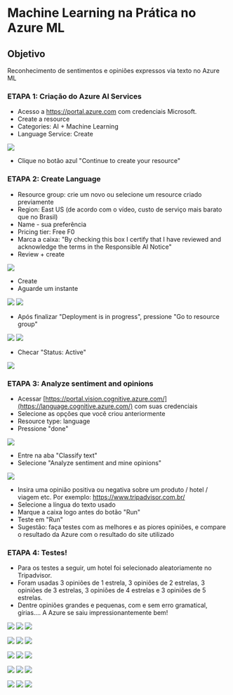 # Machine Learning na Prática no Azure ML

## Objetivo
Reconhecimento de sentimentos e opiniões expressos via texto no Azure ML



### ETAPA 1: Criação do Azure AI Services
- Acesso a https://portal.azure.com com credenciais Microsoft.
- Create a resource
- Categories: AI + Machine Learning
- Language Service: Create

![](https://github.com/rafalealsilva/DIO-Microsoft-Azure-AI-Fundamentals/blob/afc253b931e29f6930055924810b484ccab6cb4c/lab_03%20language%20studio/misc/Screenshot_1.jpg)

- Clique no botão azul "Continue to create your resource"



### ETAPA 2: Create Language

- Resource group: crie um novo ou selecione um resource criado previamente
- Region: East US (de acordo com o vídeo, custo de serviço mais barato que no Brasil)
- Name - sua preferência
- Pricing tier: Free F0
- Marca a caixa: "By checking this box I certify that I have reviewed and acknowledge the terms in the Responsible AI Notice"
- Review + create

![](https://github.com/rafalealsilva/DIO-Microsoft-Azure-AI-Fundamentals/blob/2cc9d080db6eeddd7fdcd1b28ae427ab0d215f87/lab_03%20language%20studio/misc/Screenshot_2.jpg)

- Create
- Aguarde um instante

![](https://github.com/rafalealsilva/DIO-Microsoft-Azure-AI-Fundamentals/blob/2cc9d080db6eeddd7fdcd1b28ae427ab0d215f87/lab_03%20language%20studio/misc/Screenshot_3.jpg)
![](https://github.com/rafalealsilva/DIO-Microsoft-Azure-AI-Fundamentals/blob/2cc9d080db6eeddd7fdcd1b28ae427ab0d215f87/lab_03%20language%20studio/misc/Screenshot_4.jpg)

- Após finalizar "Deployment is in progress", pressione "Go to resource group"

![](https://github.com/rafalealsilva/DIO-Microsoft-Azure-AI-Fundamentals/blob/2cc9d080db6eeddd7fdcd1b28ae427ab0d215f87/lab_03%20language%20studio/misc/Screenshot_5.jpg)
![](https://github.com/rafalealsilva/DIO-Microsoft-Azure-AI-Fundamentals/blob/2cc9d080db6eeddd7fdcd1b28ae427ab0d215f87/lab_03%20language%20studio/misc/Screenshot_6.jpg)

- Checar "Status: Active"

![](https://github.com/rafalealsilva/DIO-Microsoft-Azure-AI-Fundamentals/blob/401adf2241b2816b2c9d502224bc38774ed393e0/lab_03%20language%20studio/misc/Screenshot_7.jpg)



### ETAPA 3: Analyze sentiment and opinions

- Acessar [https://portal.vision.cognitive.azure.com/](https://language.cognitive.azure.com/) com suas credenciais
- Selecione as opções que você criou anteriormente
- Resource type: language
- Pressione "done"

![](https://github.com/rafalealsilva/DIO-Microsoft-Azure-AI-Fundamentals/blob/9d8c2274dff9e369bc2eda62f278a579032bbc4b/lab_03%20language%20studio/misc/Screenshot_8.jpg)

- Entre na aba "Classify text"
- Selecione "Analyze sentiment and mine opinions"

![](https://github.com/rafalealsilva/DIO-Microsoft-Azure-AI-Fundamentals/blob/9d8c2274dff9e369bc2eda62f278a579032bbc4b/lab_03%20language%20studio/misc/Screenshot_9.jpg)

- Insira uma opinião positiva ou negativa sobre um produto / hotel / viagem etc. Por exemplo: https://www.tripadvisor.com.br/
- Selecione a língua do texto usado
- Marque a caixa logo antes do botão "Run"
- Teste em "Run"
- Sugestão: faça testes com as melhores e as piores opiniões, e compare o resultado da Azure com o resultado do site utilizado


### ETAPA 4: Testes!

- Para os testes a seguir, um hotel foi selecionado aleatoriamente no Tripadvisor.
- Foram usadas 3 opiniões de 1 estrela, 3 opiniões de 2 estrelas, 3 opiniões de 3 estrelas, 3 opiniões de 4 estrelas e 3 opiniões de 5 estrelas.
- Dentre opiniões grandes e pequenas, com e sem erro gramatical, gírias.... A Azure se saiu impressionantemente bem!

![](https://github.com/rafalealsilva/DIO-Microsoft-Azure-AI-Fundamentals/blob/324d43a0455d00f221dc91aee9ab1f5eeb1d1e54/lab_03%20language%20studio/outputs/1%20star_01.jpg)
![](https://github.com/rafalealsilva/DIO-Microsoft-Azure-AI-Fundamentals/blob/324d43a0455d00f221dc91aee9ab1f5eeb1d1e54/lab_03%20language%20studio/outputs/1%20star_02.jpg)
![](https://github.com/rafalealsilva/DIO-Microsoft-Azure-AI-Fundamentals/blob/324d43a0455d00f221dc91aee9ab1f5eeb1d1e54/lab_03%20language%20studio/outputs/1%20star_03.jpg)

![](https://github.com/rafalealsilva/DIO-Microsoft-Azure-AI-Fundamentals/blob/324d43a0455d00f221dc91aee9ab1f5eeb1d1e54/lab_03%20language%20studio/outputs/2%20stars_01.jpg)
![](https://github.com/rafalealsilva/DIO-Microsoft-Azure-AI-Fundamentals/blob/324d43a0455d00f221dc91aee9ab1f5eeb1d1e54/lab_03%20language%20studio/outputs/2%20stars_02.jpg)
![](https://github.com/rafalealsilva/DIO-Microsoft-Azure-AI-Fundamentals/blob/324d43a0455d00f221dc91aee9ab1f5eeb1d1e54/lab_03%20language%20studio/outputs/2%20stars_03.jpg)

![](https://github.com/rafalealsilva/DIO-Microsoft-Azure-AI-Fundamentals/blob/324d43a0455d00f221dc91aee9ab1f5eeb1d1e54/lab_03%20language%20studio/outputs/3%20stars_01.jpg)
![](https://github.com/rafalealsilva/DIO-Microsoft-Azure-AI-Fundamentals/blob/324d43a0455d00f221dc91aee9ab1f5eeb1d1e54/lab_03%20language%20studio/outputs/3%20stars_02.jpg)
![](https://github.com/rafalealsilva/DIO-Microsoft-Azure-AI-Fundamentals/blob/324d43a0455d00f221dc91aee9ab1f5eeb1d1e54/lab_03%20language%20studio/outputs/3%20stars_03.jpg)

![](https://github.com/rafalealsilva/DIO-Microsoft-Azure-AI-Fundamentals/blob/324d43a0455d00f221dc91aee9ab1f5eeb1d1e54/lab_03%20language%20studio/outputs/4%20stars_01.jpg)
![](https://github.com/rafalealsilva/DIO-Microsoft-Azure-AI-Fundamentals/blob/324d43a0455d00f221dc91aee9ab1f5eeb1d1e54/lab_03%20language%20studio/outputs/4%20stars_02.jpg)
![](https://github.com/rafalealsilva/DIO-Microsoft-Azure-AI-Fundamentals/blob/324d43a0455d00f221dc91aee9ab1f5eeb1d1e54/lab_03%20language%20studio/outputs/4%20stars_03.jpg)

![](https://github.com/rafalealsilva/DIO-Microsoft-Azure-AI-Fundamentals/blob/324d43a0455d00f221dc91aee9ab1f5eeb1d1e54/lab_03%20language%20studio/outputs/5%20stars_01.jpg)
![](https://github.com/rafalealsilva/DIO-Microsoft-Azure-AI-Fundamentals/blob/324d43a0455d00f221dc91aee9ab1f5eeb1d1e54/lab_03%20language%20studio/outputs/5%20stars_02.jpg)
![](https://github.com/rafalealsilva/DIO-Microsoft-Azure-AI-Fundamentals/blob/324d43a0455d00f221dc91aee9ab1f5eeb1d1e54/lab_03%20language%20studio/outputs/5%20stars_03.jpg)
